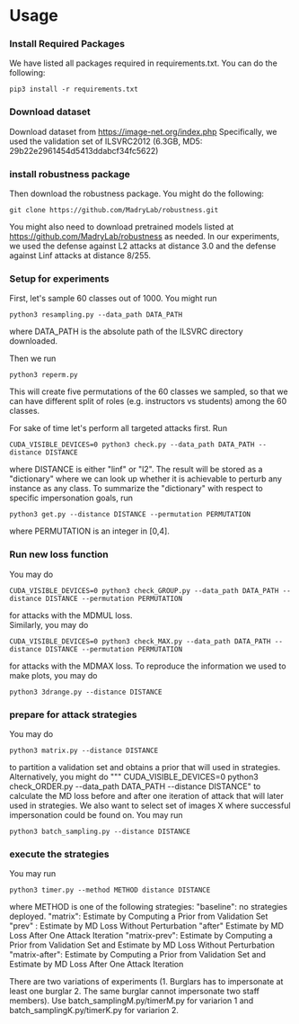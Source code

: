 # Usage
### Install Required Packages
We have listed all packages required in requirements.txt. You can do the following:
```
pip3 install -r requirements.txt
```
### Download dataset
Download dataset from https://image-net.org/index.php
Specifically, we used the validation set of ILSVRC2012 (6.3GB, MD5: 29b22e2961454d5413ddabcf34fc5622)

### install robustness package
Then download the robustness package. You might do the following:
```
git clone https://github.com/MadryLab/robustness.git
```
You might also need to download pretrained models listed at https://github.com/MadryLab/robustness as needed.
In our experiments, we used the defense against L2 attacks at distance 3.0 and the defense against Linf attacks at distance 8/255.

### Setup for experiments
First, let's sample 60 classes out of 1000. You might run
```
python3 resampling.py --data_path DATA_PATH
```
where DATA_PATH is the absolute path of the ILSVRC directory downloaded.

Then we run 
```
python3 reperm.py
```
This will create five permutations of the 60 classes we sampled, so that we can have different split of roles (e.g. instructors vs students) among the 60 classes.

For sake of time let's perform all targeted attacks first. Run
```
CUDA_VISIBLE_DEVICES=0 python3 check.py --data_path DATA_PATH --distance DISTANCE
```
where DISTANCE is either "linf" or "l2".
The result will be stored as a "dictionary" where we can look up whether it is achievable to perturb any instance as any class.
To summarize the "dictionary" with respect to specific impersonation goals, run 
```
python3 get.py --distance DISTANCE --permutation PERMUTATION
```
where PERMUTATION is an integer in [0,4].

### Run new loss function
You may do 
```
CUDA_VISIBLE_DEVICES=0 python3 check_GROUP.py --data_path DATA_PATH --distance DISTANCE --permutation PERMUTATION
```
for attacks with the MDMUL loss.  
Similarly, you may do
```
CUDA_VISIBLE_DEVICES=0 python3 check_MAX.py --data_path DATA_PATH --distance DISTANCE --permutation PERMUTATION
```
for attacks with the MDMAX loss.
To reproduce the information we used to make plots, you may do
```
python3 3drange.py --distance DISTANCE
```

### prepare for attack strategies
You may do 
```
python3 matrix.py --distance DISTANCE
```
to partition a validation set and obtains a prior that will used in strategies.
Alternatively, you might do
"""
CUDA_VISIBLE_DEVICES=0 python3 check_ORDER.py --data_path DATA_PATH --distance DISTANCE"
to calculate the MD loss before and after one iteration of attack that will later used in strategies.
We also want to select set of images X where successful impersonation could be found on.
You may run 
```
python3 batch_sampling.py --distance DISTANCE
```

### execute the strategies
You may run 
```
python3 timer.py --method METHOD distance DISTANCE
```
where METHOD is one of the following strategies:
"baseline": no strategies deployed.
"matrix": Estimate by Computing a Prior from Validation Set
"prev" : Estimate by MD Loss Without Perturbation
"after" Estimate by MD Loss After One Attack Iteration
"matrix-prev": Estimate by Computing a Prior from Validation Set and Estimate by MD Loss Without Perturbation
"matrix-after": Estimate by Computing a Prior from Validation Set and Estimate by MD Loss After One Attack Iteration

There are two variations of experiments (1. Burglars has to impersonate at least one burglar 2. The same burglar cannot impersonate two staff members).
Use batch_samplingM.py/timerM.py for variarion 1 and batch_samplingK.py/timerK.py for variarion 2.
